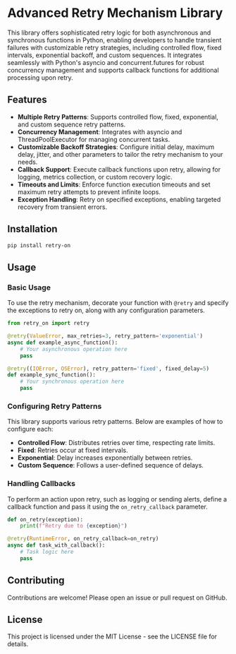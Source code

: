 # Advanced Retry Mechanism Library

This library offers sophisticated retry logic for both asynchronous and synchronous functions in Python, enabling developers to handle transient failures with customizable retry strategies, including controlled flow, fixed intervals, exponential backoff, and custom sequences. It integrates seamlessly with Python's asyncio and concurrent.futures for robust concurrency management and supports callback functions for additional processing upon retry.

## Features

- **Multiple Retry Patterns**: Supports controlled flow, fixed, exponential, and custom sequence retry patterns.
- **Concurrency Management**: Integrates with asyncio and ThreadPoolExecutor for managing concurrent tasks.
- **Customizable Backoff Strategies**: Configure initial delay, maximum delay, jitter, and other parameters to tailor the retry mechanism to your needs.
- **Callback Support**: Execute callback functions upon retry, allowing for logging, metrics collection, or custom recovery logic.
- **Timeouts and Limits**: Enforce function execution timeouts and set maximum retry attempts to prevent infinite loops.
- **Exception Handling**: Retry on specified exceptions, enabling targeted recovery from transient errors.

## Installation

```bash
pip install retry-on
```

## Usage

### Basic Usage

To use the retry mechanism, decorate your function with `@retry` and specify the exceptions to retry on, along with any configuration parameters.

```python
from retry_on import retry

@retry(ValueError, max_retries=3, retry_pattern='exponential')
async def example_async_function():
    # Your asynchronous operation here
    pass

@retry((IOError, OSError), retry_pattern='fixed', fixed_delay=5)
def example_sync_function():
    # Your synchronous operation here
    pass
```

### Configuring Retry Patterns

This library supports various retry patterns. Below are examples of how to configure each:

- **Controlled Flow**: Distributes retries over time, respecting rate limits.
- **Fixed**: Retries occur at fixed intervals.
- **Exponential**: Delay increases exponentially between retries.
- **Custom Sequence**: Follows a user-defined sequence of delays.

### Handling Callbacks

To perform an action upon retry, such as logging or sending alerts, define a callback function and pass it using the `on_retry_callback` parameter.

```python
def on_retry(exception):
    print(f"Retry due to {exception}")

@retry(RuntimeError, on_retry_callback=on_retry)
async def task_with_callback():
    # Task logic here
    pass
```

## Contributing

Contributions are welcome! Please open an issue or pull request on GitHub.

## License

This project is licensed under the MIT License - see the LICENSE file for details.